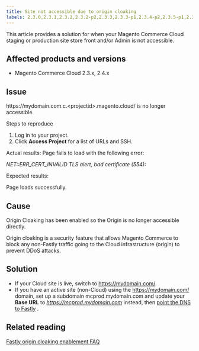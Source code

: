 ```yaml
---
title: Site not accessible due to origin cloaking
labels: 2.3.0,2.3.1,2.3.2,2.3.2-p2,2.3.3,2.3.3-p1,2.3.4-p2,2.3.5-p1,2.3.5-p2,2.3.6,2.3.6-p1,2.4.0,2.4.0-p1,2.4.1,2.4.1-p1,2.4.2,DNS,Fastly,Magento Commerce Cloud,origin,origin cloaking,production,security,troubleshooting
---
```


This article provides a solution for when your Magento Commerce Cloud staging or production site store front and/or Admin is not accessible.

## Affected products and versions

* Magento Commerce Cloud 2.3.x, 2.4.x

## Issue

https:&#8203;//mydomain.com.c.&lt;projectid&gt;.magento.cloud/ is no longer accessible.

 <span class="wysiwyg-underline">Steps to reproduce</span>

1. Log in to your project.
1. Click **Access Project** for a list of URLs and SSH.

 <span class="wysiwyg-underline">Actual results:</span> Page fails to load with the following error:

 *NET::ERR\_CERT\_INVALID*  *TLS alert, bad certificate (554):*

 <span class="wysiwyg-underline">Expected results:</span>

Page loads successfully.

## Cause

Origin Cloaking has been enabled so the Origin is no longer accessible directly.

Origin cloaking is a security feature that allows Magento Commerce to block any non-Fastly traffic going to the Cloud infrastructure (origin) to prevent DDoS attacks.

## Solution

* If your Cloud site is live, switch to https://mydomain.com/.
* If you have an active site (non-Cloud) using the https://mydomain.com/ domain, set up a subdomain mcprod.mydomain.com  and update your **Base URL** to *https://mcprod.mydomain.com* instead, then [point the DNS to Fastly](https://devdocs.magento.com/cloud/cdn/configure-fastly.html#update-dns-configuration-with-development-settings) .

## Related reading

 [Fastly origin cloaking enablement FAQ](https://support.magento.com/hc/en-us/articles/360055181631)
